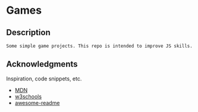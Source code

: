 
# Games

## Description

    Some simple game projects. This repo is intended to improve JS skills.

## Acknowledgments

Inspiration, code snippets, etc.
* [MDN](https://developer.mozilla.org/en-US/)
* [w3schools](https://www.w3schools.com/)
* [awesome-readme](https://github.com/matiassingers/awesome-readme)
